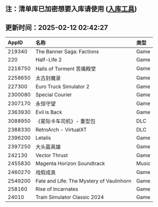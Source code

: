 ## 注：清单库已加密想要入库请使用 ([入库工具](https://github.com/BlankTMing/ManifestAutoUpdate/releases))

## 更新时间：2025-02-12 02:42:27
| AppID | 名称 | 类型  |
| :-------------------- | :----------------------------- | :----------- |
| 219340 | The Banner Saga: Factions| Game |
| 220 | Half-Life 2| Game |
| 2218750 | Halls of Torment 苦痛殿堂| Game |
| 2258650 | 太古封魔录| Game |
| 227300 | Euro Truck Simulator 2| Game |
| 2300080 | Special Courier| Game |
| 2307170 | 永恒守望| Game |
| 2363930 | Evil is Back| Game |
| 3088950 | 《星际卡车司机》- 重型包| DLC |
| 2388330 | RetroArch - VirtualXT| DLC |
| 2396200 | Letalis| Game |
| 2397250 | 大头盔英雄| Game |
| 242130 | Vector Thrust| Game |
| 2455830 | Magenta Horizon Soundtrack| Music |
| 2460270 | 戏假成真| Game |
| 2549200 | Fate and Life: The Mystery of Vaulinhorn| Game |
| 258160 | Rise of Incarnates| Game |
| 24010 | Train Simulator Classic 2024| Game |
